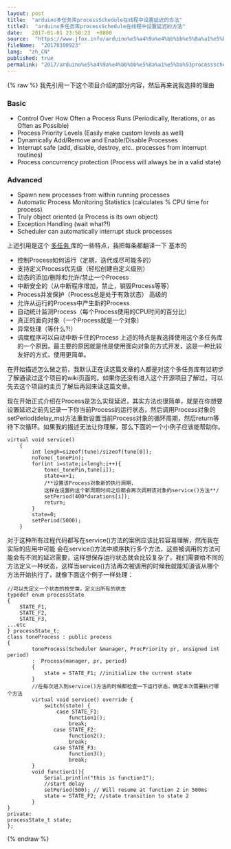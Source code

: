 ```yaml
---
layout: post
title:  "arduino多任务库processSchedule在线程中设置延迟的方法"
title2:  "arduino多任务库processSchedule在线程中设置延迟的方法"
date:   2017-01-01 23:50:23  +0800
source:  "https://www.jfox.info/arduino%e5%a4%9a%e4%bb%bb%e5%8a%a1%e5%ba%93processschedule%e5%9c%a8%e7%ba%bf%e7%a8%8b%e4%b8%ad%e8%ae%be%e7%bd%ae%e5%bb%b6%e8%bf%9f%e7%9a%84%e6%96%b9%e6%b3%95.html"
fileName:  "20170100923"
lang:  "zh_CN"
published: true
permalink: "2017/arduino%e5%a4%9a%e4%bb%bb%e5%8a%a1%e5%ba%93processschedule%e5%9c%a8%e7%ba%bf%e7%a8%8b%e4%b8%ad%e8%ae%be%e7%bd%ae%e5%bb%b6%e8%bf%9f%e7%9a%84%e6%96%b9%e6%b3%95.html"
---
```

{% raw %}
我先引用一下这个项目介绍的部分内容，然后再来说我选择的理由 

###  Basic 

-  Control Over How Often a Process Runs (Periodically, Iterations, or as Often as Possible) 
-  Process Priority Levels (Easily make custom levels as well) 
-  Dynamically Add/Remove and Enable/Disable Processes 
-  Interrupt safe (add, disable, destroy, etc.. processes from interrupt routines) 
-  Process concurrency protection (Process will always be in a valid state) 

###  Advanced 

-  Spawn new processes from within running processes 
-  Automatic Process Monitoring Statistics (calculates % CPU time for process) 
-  Truly object oriented (a Process is its own object) 
-  Exception Handling (wait what?!) 
-  Scheduler can automatically interrupt stuck processes 

 上述引用是这个 [ 多任务 ](https://www.jfox.info/go.php?url=http://www.asymt.com/tag/%e5%a4%9a%e4%bb%bb%e5%8a%a1) 库的一些特点，我把每条都翻译一下 基本的 

-  控制Process如何运行（定期，迭代或尽可能多的） 
-  支持定义Process优先级（轻松创建自定义级别） 
-  动态的添加/删除和允许/禁止一个Process 
-  中断安全的（从中断程序增加，禁止，销毁Process等等） 
-  Process并发保护（Process总是处于有效状态） 高级的 
-  允许从运行的Process中产生新的Process 
-  自动统计监测Process（每个Process使用的CPU时间的百分比） 
-  真正的面向对象（一个Process就是一个对象） 
-  异常处理（等什么?!） 
-  调度程序可以自动中断卡住的Process 上述的特点是我选择使用这个多任务库的一个原因，最主要的原因就是他是使用面向对象的方式开发，这是一种比较友好的方式，使用更简单。 

 在开始描述怎么做之前，我默认正在读这篇文章的人都是对这个多任务库有过初步了解通读过这个项目的wiki页面的。如果你还没有进入这个开源项目了解过，可以先去这个项目的主页了解后再回来读这篇文章。 

 现在开始正式介绍在Process是怎么实现延迟，其实方法也很简单，就是在你想要设置延迟之前先记录一下你当前Process的运行状态，然后调用Process对象的setPeriod(delay_ms)方法重新设置当前Process对象的循环周期，然后return等待下次循环。如果我的描述无法让你理解，那么下面的一个小例子应该能帮助你。 

    
    virtual void service()
        {
            int lengh=sizeof(tune)/sizeof(tune[0]);
            noTone(_tonePin);
            for(int i=state;i<lengh;i++){
                tone(_tonePin,tune[i]);
                state=x+1;
                /**设置该Process对象新的执行周期，
                这样在设置的这个新周期时间之后都会再次调用该对象的service()方法**/
                setPeriod(400*durations[i]);  
                return;
            }
            state=0;
            setPeriod(5000);
        }

 对于这种所有过程代码都写在service()方法的案例应该比较容易理解，然而我在实际的应用中可能 会在service()方法中顺序执行多个方法，这些被调用的方法可能会有不同的延迟需要，这样想保存运行状态就会比较复杂了，我们需要给不同的方法定义一种状态，这样当service()方法再次被调用的时候我就能知道该从哪个方法开始执行了，就像下面这个例子一样处理： 

    
    //可以先定义一个状态的枚举类，定义出所有的状态
    typedef enum processState
    {
        STATE_F1,
        STATE_F2,
        STATE_F3,
    ...etc
    } processState_t;
    class toneProcess : public process
    {
            toneProcess(Scheduler &manager, ProcPriority pr, unsigned int period)
            :  Process(manager, pr, period)
            {
                state = STATE_F1; //initialize the current state
            }
            //在每次进入到service()方法的时候都检查一下运行状态，确定本次需要执行哪个方法
            virtual void service() override {
                switch(state) {
                    case STATE_F1:
                        function1();
                        break;
                   case STATE_F2:
                        function2();
                        break;
                   case STATE_F3:
                        function3();
                        break;
            }
            void function1(){
                Serial.println("this is function1");
                //start delay
                setPeriod(500); // Will resume at function 2 in 500ms
                state = STATE_F2; //state transition to state 2
            }
    }
    private:
    processState_t state;
    };
{% endraw %}
